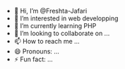 - 👋 Hi, I’m @Freshta-Jafari
- 👀 I’m interested in web developping
- 🌱 I’m currently learning PHP
- 💞️ I’m looking to collaborate on ...
- 📫 How to reach me ...
- 😄 Pronouns: ...
- ⚡ Fun fact: ...

<!---
Freshta-Jafari/Freshta-Jafari is a ✨ special ✨ repository because its `README.md` (this file) appears on your GitHub profile.
You can click the Preview link to take a look at your changes.
--->
